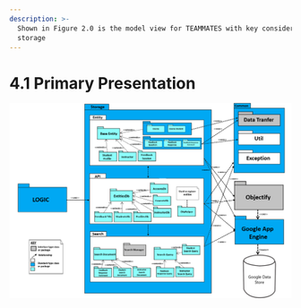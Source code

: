 ```yaml
---
description: >-
  Shown in Figure 2.0 is the model view for TEAMMATES with key consideration on
  storage
---
```


# 4.1  Primary Presentation

![Figure 2.0: Primary Presentation](../.gitbook/assets/image%20%2816%29.png)

